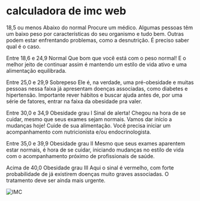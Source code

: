 # calculadora de imc web


18,5 ou menos
Abaixo do normal
Procure um médico. Algumas pessoas têm um baixo peso por características do seu organismo e tudo bem. Outras podem estar enfrentando problemas, como a desnutrição. É preciso saber qual é o caso.

Entre 18,6 e 24,9
Normal
Que bom que você está com o peso normal! E o melhor jeito de continuar assim é mantendo um estilo de vida ativo e uma alimentação equilibrada.

Entre 25,0 e 29,9
Sobrepeso
Ele é, na verdade, uma pré-obesidade e muitas pessoas nessa faixa já apresentam doenças associadas, como diabetes e hipertensão. Importante rever hábitos e buscar ajuda antes de, por uma série de fatores, entrar na faixa da obesidade pra valer.

Entre 30,0 e 34,9
Obesidade grau I
Sinal de alerta! Chegou na hora de se cuidar, mesmo que seus exames sejam normais. Vamos dar início a mudanças hoje! Cuide de sua alimentação. Você precisa iniciar um acompanhamento com nutricionista e/ou endocrinologista.

Entre 35,0 e 39,9
Obesidade
grau II
Mesmo que seus exames aparentem estar normais, é hora de se cuidar, iniciando mudanças no estilo de vida com o acompanhamento próximo de profissionais de saúde.

Acima de 40,0
Obesidade
grau III
Aqui o sinal é vermelho, com forte probabilidade de já existirem doenças muito graves associadas. O tratamento deve ser ainda mais urgente.


![IMC](https://github.com/LuizRicardo122343/calculadoradeimcweb/assets/75053254/65a47c7d-daf8-417a-9799-e8e92808a97b)

